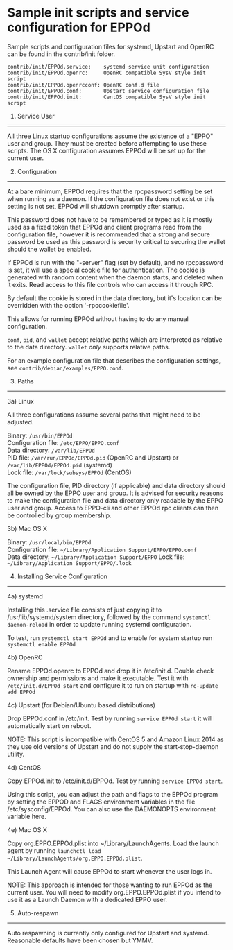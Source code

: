 Sample init scripts and service configuration for EPPOd
==========================================================

Sample scripts and configuration files for systemd, Upstart and OpenRC
can be found in the contrib/init folder.

    contrib/init/EPPOd.service:    systemd service unit configuration
    contrib/init/EPPOd.openrc:     OpenRC compatible SysV style init script
    contrib/init/EPPOd.openrcconf: OpenRC conf.d file
    contrib/init/EPPOd.conf:       Upstart service configuration file
    contrib/init/EPPOd.init:       CentOS compatible SysV style init script

1. Service User
---------------------------------

All three Linux startup configurations assume the existence of a "EPPO" user
and group.  They must be created before attempting to use these scripts.
The OS X configuration assumes EPPOd will be set up for the current user.

2. Configuration
---------------------------------

At a bare minimum, EPPOd requires that the rpcpassword setting be set
when running as a daemon.  If the configuration file does not exist or this
setting is not set, EPPOd will shutdown promptly after startup.

This password does not have to be remembered or typed as it is mostly used
as a fixed token that EPPOd and client programs read from the configuration
file, however it is recommended that a strong and secure password be used
as this password is security critical to securing the wallet should the
wallet be enabled.

If EPPOd is run with the "-server" flag (set by default), and no rpcpassword is set,
it will use a special cookie file for authentication. The cookie is generated with random
content when the daemon starts, and deleted when it exits. Read access to this file
controls who can access it through RPC.

By default the cookie is stored in the data directory, but it's location can be overridden
with the option '-rpccookiefile'.

This allows for running EPPOd without having to do any manual configuration.

`conf`, `pid`, and `wallet` accept relative paths which are interpreted as
relative to the data directory. `wallet` *only* supports relative paths.

For an example configuration file that describes the configuration settings,
see `contrib/debian/examples/EPPO.conf`.

3. Paths
---------------------------------

3a) Linux

All three configurations assume several paths that might need to be adjusted.

Binary:              `/usr/bin/EPPOd`  
Configuration file:  `/etc/EPPO/EPPO.conf`  
Data directory:      `/var/lib/EPPOd`  
PID file:            `/var/run/EPPOd/EPPOd.pid` (OpenRC and Upstart) or `/var/lib/EPPOd/EPPOd.pid` (systemd)  
Lock file:           `/var/lock/subsys/EPPOd` (CentOS)  

The configuration file, PID directory (if applicable) and data directory
should all be owned by the EPPO user and group.  It is advised for security
reasons to make the configuration file and data directory only readable by the
EPPO user and group.  Access to EPPO-cli and other EPPOd rpc clients
can then be controlled by group membership.

3b) Mac OS X

Binary:              `/usr/local/bin/EPPOd`  
Configuration file:  `~/Library/Application Support/EPPO/EPPO.conf`  
Data directory:      `~/Library/Application Support/EPPO`
Lock file:           `~/Library/Application Support/EPPO/.lock`

4. Installing Service Configuration
-----------------------------------

4a) systemd

Installing this .service file consists of just copying it to
/usr/lib/systemd/system directory, followed by the command
`systemctl daemon-reload` in order to update running systemd configuration.

To test, run `systemctl start EPPOd` and to enable for system startup run
`systemctl enable EPPOd`

4b) OpenRC

Rename EPPOd.openrc to EPPOd and drop it in /etc/init.d.  Double
check ownership and permissions and make it executable.  Test it with
`/etc/init.d/EPPOd start` and configure it to run on startup with
`rc-update add EPPOd`

4c) Upstart (for Debian/Ubuntu based distributions)

Drop EPPOd.conf in /etc/init.  Test by running `service EPPOd start`
it will automatically start on reboot.

NOTE: This script is incompatible with CentOS 5 and Amazon Linux 2014 as they
use old versions of Upstart and do not supply the start-stop-daemon utility.

4d) CentOS

Copy EPPOd.init to /etc/init.d/EPPOd. Test by running `service EPPOd start`.

Using this script, you can adjust the path and flags to the EPPOd program by
setting the EPPOD and FLAGS environment variables in the file
/etc/sysconfig/EPPOd. You can also use the DAEMONOPTS environment variable here.

4e) Mac OS X

Copy org.EPPO.EPPOd.plist into ~/Library/LaunchAgents. Load the launch agent by
running `launchctl load ~/Library/LaunchAgents/org.EPPO.EPPOd.plist`.

This Launch Agent will cause EPPOd to start whenever the user logs in.

NOTE: This approach is intended for those wanting to run EPPOd as the current user.
You will need to modify org.EPPO.EPPOd.plist if you intend to use it as a
Launch Daemon with a dedicated EPPO user.

5. Auto-respawn
-----------------------------------

Auto respawning is currently only configured for Upstart and systemd.
Reasonable defaults have been chosen but YMMV.
